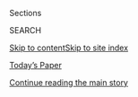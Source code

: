 <div id="app">

<div>

<div class="NYTAppHideMasthead css-zz1s19 e1suatyy0">

<div class="section css-ui9rw0 e1suatyy2">

<div class="css-11hrj97 er09x8g0">

<div class="css-6n7j50">

</div>

<span class="css-1dv1kvn">Sections</span>

<div class="css-10488qs">

<span class="css-1dv1kvn">SEARCH</span>

</div>

[Skip to content](#site-content)[Skip to site
index](#site-index)

</div>

<div class="css-10698na e1huz5gh0">

</div>

</div>

<div id="masthead-bar-one" class="section hasLinks css-15hmgas e1csuq9d3">

<div class="css-uqyvli e1csuq9d0">

</div>

<div class="css-1uqjmks e1csuq9d1">

</div>

<div class="css-9e9ivx">

[](https://myaccount.nytimes3xbfgragh.onion/auth/login?response_type=cookie&client_id=vi)

</div>

<div class="css-1bvtpon e1csuq9d2">

[Today’s Paper](https://www.nytimes3xbfgragh.onion/section/todayspaper)

</div>

</div>

</div>

</div>

<div data-aria-hidden="false">

<div id="site-content" data-role="main">

<div id="top-wrapper" class="css-15p45cc eaca97t0" type="top">

<div id="top-slug" class="css-19x0jxb eaca97t1" hidden="">

Advertisement

</div>

[Continue reading the main
story](#after-top)

<div class="ad top-wrapper" style="text-align:center;height:100%;display:block;min-height:90px">

<div id="top" class="place-ad" data-position="top" data-size-key="top">

</div>

</div>

<div id="after-top">

</div>

</div>

<div id="collection-t-magazine" class="section css-15h4p1b e9abtgs0">

<div class="css-1j21atc e1svk9qx1">

<div class="css-2fant5 e1svk9qx2">

<div class="css-9dfq42 eu54l5x0">

<div id="sponsor-wrapper" class="css-7a1pgi eaca97t0" type="sponsor" hidden="">

<div id="sponsor-slug" class="css-1l4mleb eaca97t1" hidden="">

Supported by

</div>

[Continue reading the main
story](#after-sponsor)

<div id="sponsor" class="ad sponsor-wrapper" style="text-align:left;height:100%;display:block">

</div>

<div id="after-sponsor">

</div>

</div>

</div>

</div>

<div class="css-nfcc9b e1svk9qx3">

<div class="css-vl9dhg e1svk9qx5">

<div class="css-1nrhkj6 e1svk9qx6">

<div class="css-12vyg77 e4cnjnn0">

</div>

</div>

</div>

</div>

</div>

1.  [Design & Interiors](/section/t-magazine/design)
2.  [Food](/section/t-magazine/food)
3.  [Travel](/section/t-magazine/travel)
4.  [Fashion &
Beauty](/section/t-magazine/fashion)
5.  [Entertainment](/section/t-magazine/entertainment)
6.  [Art](/section/t-magazine/art)
7.  [Video](/video/t-magazine)

<div class="css-4svvz1 ekkqrpp0">

<div id="collection-highlights-container" class="section css-18l1u7x e46isfb1">

<div class="css-m1whxf ekkqrpp1">

## Highlights

1.  ![<span class="css-473pcf e1oaj3zl2"><span class="css-1dv1kvn">Credit</span>Courtesy
    of the artist and Garth Greenan Gallery,
    N.Y.</span>](https://static01.graylady3jvrrxbe.onion/images/2020/07/13/t-magazine/13tmag-pindell/13tmag-pindell-threeByTwoMediumAt2X.jpg)
    
    <div class="css-xbztij">
    
    <div class="css-1hyfx7x">
    
    [![](https://static01.graylady3jvrrxbe.onion/images/2020/07/13/t-magazine/13tmag-pindell/13tmag-pindell-thumbStandard.jpg)](/2020/07/24/t-magazine/howardena-pindell.html)
    
    </div>
    
    ### True Believers
    
    ## [A Portrait of an Artist Not to Be Underestimated](/2020/07/24/t-magazine/howardena-pindell.html)
    
    The painter Howardena Pindell discusses her 1990 work
    “Scapegoat.”
    
    <span class="css-me3p27"></span><span class="css-nds4d6 e4e4i5l3"></span><span class="css-9voj2j">By
    <span class="css-1baulvz last-byline" itemprop="name">Howardena
    Pindell</span></span>
    
    </div>

2.  1.  ![<span class="css-473pcf e1oaj3zl2"><span class="css-1dv1kvn">Credit</span>Nicholas
        Calcott</span>](https://static01.graylady3jvrrxbe.onion/images/2020/07/13/t-magazine/13tmag-young-slide-M0J6/13tmag-young-slide-M0J6-threeByTwoMediumAt2X.jpg)
        
        <div class="css-1r9cexg">
        
        <div class="css-1ox3lt4">
        
        [![](https://static01.graylady3jvrrxbe.onion/images/2020/07/13/t-magazine/13tmag-young-slide-M0J6/13tmag-young-slide-M0J6-thumbStandard.jpg)](/2020/07/22/t-magazine/la-monte-young.html)
        
        </div>
        
        ### True Believers
        
        ## [The Man Who Brian Eno Called ‘the Daddy of Us All’](/2020/07/22/t-magazine/la-monte-young.html)
        
        La Monte Young, the composer who quietly shaped much of
        contemporary Western music, reaches his last
        act.
        
        <span class="css-me3p27"></span><span class="css-nds4d6 e4e4i5l3"></span><span class="css-9voj2j">By
        <span class="css-1baulvz last-byline" itemprop="name">M.H.
        Miller</span></span>
        
        </div>
    
    2.  ![<span class="css-473pcf e1oaj3zl2"><span class="css-1dv1kvn">Credit</span>Nin
        Solis</span>](https://static01.graylady3jvrrxbe.onion/images/2020/07/13/t-magazine/13tmag-barragan-slide-8Z4F/13tmag-barragan-slide-8Z4F-threeByTwoMediumAt2X.jpg)
        
        <div class="css-1r9cexg">
        
        <div class="css-1ox3lt4">
        
        [![](https://static01.graylady3jvrrxbe.onion/images/2020/07/13/t-magazine/13tmag-barragan-slide-8Z4F/13tmag-barragan-slide-8Z4F-thumbStandard.jpg)](/2020/07/24/t-magazine/luis-barragan.html)
        
        </div>
        
        ### True Believers
        
        ## [Luis Barragán’s Forgotten Works, Revisited](/2020/07/24/t-magazine/luis-barragan.html)
        
        After moving to Mexico City in 1935, the architect set about
        designing a series of obscure functionalist residences that he
        would later
        disown.
        
        <span class="css-me3p27"></span><span class="css-nds4d6 e4e4i5l3"></span><span class="css-9voj2j">By
        <span class="css-1baulvz last-byline" itemprop="name">Suleman
        Anaya</span></span>
        
        </div>
    
    3.  ![<span class="css-473pcf e1oaj3zl2"><span class="css-1dv1kvn">Credit</span>Weichia
        Huang/The Jewish
        Museum</span>](https://static01.graylady3jvrrxbe.onion/images/2020/07/13/t-magazine/art/Jewish-museum-slide-EGXT/Jewish-museum-slide-EGXT-jumbo.jpg)
        
        <div class="css-1r9cexg">
        
        <div class="css-1ox3lt4">
        
        [![](https://static01.graylady3jvrrxbe.onion/images/2020/07/13/t-magazine/art/Jewish-museum-slide-EGXT/Jewish-museum-slide-EGXT-thumbStandard.jpg)](/2020/07/23/t-magazine/jewish-museum-new-york.html)
        
        </div>
        
        ### True Believers
        
        ## [How New York’s Jewish Museum Anticipated the Avant-Garde](/2020/07/23/t-magazine/jewish-museum-new-york.html)
        
        A string of adventurous curators made a quasi-religious
        institution a leading arbiter of mid-20th-century American
        art.
        
        <span class="css-me3p27"></span><span class="css-nds4d6 e4e4i5l3"></span><span class="css-9voj2j">By
        <span class="css-1baulvz last-byline" itemprop="name">Arthur
        Lubow</span></span>
        
        </div>

</div>

<div class="css-1xdhyk6 e46isfb0">

<div class="css-zk12ih ef6si7p0">

1.  ### True Believers
    
    ![<span class="css-kfv9p0 e1oaj3zl2"><span class="css-1dv1kvn">Credit</span>Tetsuya
    Miura</span>](https://static01.graylady3jvrrxbe.onion/images/2020/06/30/t-magazine/30tmag-nara-slide-67ZV/30tmag-nara-slide-67ZV-videoLarge.jpg)
    
    <div class="css-10wtrbd">
    
    ## [Yoshitomo Nara Paints What He Hears](/2020/07/24/t-magazine/yoshitomo-nara.html)
    
    Ahead of a major retrospective in Los Angeles, the Japanese artist
    discusses his musical
    education.
    
    <span class="css-me3p27"></span><span class="css-nds4d6 e4e4i5l3"></span><span class="css-9voj2j">By
    <span class="css-1baulvz last-byline" itemprop="name">Nick
    Marino</span></span>
    
    </div>

2.  ### The T List
    
    ![<span class="css-kfv9p0 e1oaj3zl2"><span class="css-1dv1kvn">Credit</span>Photos:
    Guillermo Cano. Prop Styling: Emily Karian de
    Cano</span>](https://static01.graylady3jvrrxbe.onion/images/2020/07/22/t-magazine/22tmag-tlist-slide-KKWD/22tmag-tlist-slide-KKWD-videoLarge.jpg)
    
    <div class="css-10wtrbd">
    
    ## [The T List: Five Things We Recommend This Week](/2020/07/23/t-magazine/puzzles-bug-spray-tlist.html)
    
    Well-designed puzzles, natural bug sprays, Paul McCarthy — and
    more.
    
    <span class="css-me3p27"></span>
    
    </div>

3.  ### True Believers
    
    ![<span class="css-kfv9p0 e1oaj3zl2"><span class="css-1dv1kvn">Credit</span>©
    Pope.L. Courtesy of the artist and Mitchell-Innes & Nash, N.Y., and
    Vielmetter, Los
    Angeles</span>](https://static01.graylady3jvrrxbe.onion/images/2020/07/23/t-magazine/23tmag-popel-slide-NLFE/23tmag-popel-slide-NLFE-videoLarge.jpg)
    
    <div class="css-10wtrbd">
    
    ## [A Work in Progress That Explores Our Collective Ignorance](/2020/07/23/t-magazine/pope-l-i-machine.html)
    
    Pope.L, known for exploring themes of endurance alongside the
    history of race in America, shares a recent
    piece.
    
    <span class="css-me3p27"></span><span class="css-nds4d6 e4e4i5l3"></span><span class="css-9voj2j">By
    <span class="css-1baulvz last-byline" itemprop="name">Pope.L</span></span>
    
    </div>

4.  ### True Believers
    
    ![<span class="css-kfv9p0 e1oaj3zl2"><span class="css-1dv1kvn">Credit</span>Will
    Sanders</span>](https://static01.graylady3jvrrxbe.onion/images/2020/07/13/t-magazine/13tmag-humeau-slide-9K1Q/13tmag-humeau-slide-9K1Q-videoLarge-v2.jpg)
    
    <div class="css-10wtrbd">
    
    ## [An Artist Who Reanimates Extinct Species](/2020/07/23/t-magazine/marguerite-humeau.html)
    
    In an age of uncertainty, the mysterious, highly imaginative work of
    the sculptor Marguerite Humeau embodies the precariousness of
    contemporary life, with an eye to the distant
    past.
    
    <span class="css-me3p27"></span><span class="css-nds4d6 e4e4i5l3"></span><span class="css-9voj2j">By
    <span class="css-1baulvz last-byline" itemprop="name">Zoë
    Lescaze</span></span>
    
    </div>

5.  ### True Believers
    
    ![<span class="css-kfv9p0 e1oaj3zl2"><span class="css-1dv1kvn">Credit</span>Clockwise
    from top left: courtesy of the artist, Andrew Kreps Gallery, New
    York and Esther Schipper, Berlin; © Isaac Julien, courtesy of the
    artist and Metro Pictures, New York; © Lynn Hershman Leeson,
    courtesy of the artist and Bridget Donahue, N.Y.C.; courtesy of the
    artist and Gavin Brown’s enterprise New
    York/Rome</span>](https://static01.graylady3jvrrxbe.onion/images/2020/07/10/t-magazine/art/digital-artists-slide-VVNP/digital-artists-slide-VVNP-videoLarge.jpg)
    
    <div class="css-10wtrbd">
    
    ## [Four Artists on the Future of Video Art](/2020/07/22/t-magazine/video-art.html)
    
    Hito Steyerl, Rachel Rose, Isaac Julien and Lynn Hershman Leeson
    talk about how they’ve been spending quarantine and just where, in
    this era of never-ending screen time, their work should
    live.
    
    <span class="css-me3p27"></span><span class="css-nds4d6 e4e4i5l3"></span><span class="css-9voj2j">By
    <span class="css-1baulvz last-byline" itemprop="name">Andrew
    Russeth</span></span>
    
    </div>

</div>

</div>

<div class="css-1xdhyk6 e46isfb0">

<div class="css-zk12ih ef6si7p0">

1.  ### True Believers
    
    ![<span class="css-kfv9p0 e1oaj3zl2"><span class="css-1dv1kvn">Credit</span>Courtesy
    of the
    artist</span>](https://static01.graylady3jvrrxbe.onion/images/2020/07/20/t-magazine/art/20tmag-artists-slide-7NNZ/20tmag-artists-slide-7NNZ-videoLarge.jpg)
    
    <div class="css-10wtrbd">
    
    ## [A Calming Meditation on Nigeria’s Jos Plateau](/2020/07/22/t-magazine/toyin-ojih-odutola.html)
    
    Toyin Ojih Odutola, known for her figurative portraits and vibrant
    use of color, shares a new
    artwork.
    
    <span class="css-me3p27"></span><span class="css-nds4d6 e4e4i5l3"></span><span class="css-9voj2j">By
    <span class="css-1baulvz last-byline" itemprop="name">Toyin Ojih
    Odutola</span></span>
    
    </div>

2.  ### True Believers
    
    ![<span class="css-kfv9p0 e1oaj3zl2"><span class="css-1dv1kvn">Credit</span>John
    Macdougall/Agence France-Presse/Getty
    Images</span>](https://static01.graylady3jvrrxbe.onion/images/2020/07/10/t-magazine/10tmag-art-01/10tmag-art-01-videoLarge.jpg)
    
    <div class="css-10wtrbd">
    
    ## [In a Time of Crisis, Is Art Essential?](/2020/07/20/t-magazine/museums-galleries-open-art.html)
    
    T’s 2020 summer art issue coincides with a breakdown of the status
    quo, both in the art world and the real one. Not for nothing, we’ve
    titled it “True
    Believers.”
    
    <span class="css-me3p27"></span><span class="css-nds4d6 e4e4i5l3"></span><span class="css-9voj2j">By
    <span class="css-1baulvz last-byline" itemprop="name">M.H.
    Miller</span></span>
    
    </div>

3.  ### True Believers
    
    ![<span class="css-kfv9p0 e1oaj3zl2"><span class="css-1dv1kvn">Credit</span>Andres
    Gonzalez</span>](https://static01.graylady3jvrrxbe.onion/images/2020/07/10/t-magazine/art/Charles-Ross-slide-C8TO/Charles-Ross-slide-C8TO-videoLarge.jpg)
    
    <div class="css-10wtrbd">
    
    ## [A Land Art Pioneer’s Adventures in Time and Space](/2020/07/21/t-magazine/charles-ross-artist.html)
    
    Nearly 50 years after Charles Ross began working on “Star Axis,” the
    artist’s gargantuan work in the New Mexico desert is nearing
    completion.
    
    <span class="css-me3p27"></span><span class="css-nds4d6 e4e4i5l3"></span><span class="css-9voj2j">By
    <span class="css-1baulvz last-byline" itemprop="name">Nancy
    Hass</span></span>
    
    </div>

4.  ### True Believers
    
    ![<span class="css-kfv9p0 e1oaj3zl2"><span class="css-1dv1kvn">Credit</span>Nat
    Farbman/The Life Picture Collection/Getty
    Images</span>](https://static01.graylady3jvrrxbe.onion/images/2020/07/10/t-magazine/art/asawa-slide-M1IM/asawa-slide-M1IM-videoLarge.jpg)
    
    <div class="css-10wtrbd">
    
    ## [The Japanese-American Sculptor Who, Despite Persecution, Made Her Mark](/2020/07/20/t-magazine/ruth-asawa.html)
    
    Seven years after her death, Ruth Asawa is finally being recognized
    as an American master. What can we learn from this overdue
    reappraisal?
    
    <span class="css-me3p27"></span><span class="css-nds4d6 e4e4i5l3"></span><span class="css-9voj2j">By
    <span class="css-1baulvz last-byline" itemprop="name">Thessaly La
    Force</span></span>
    
    </div>

5.  ![<span class="css-kfv9p0 e1oaj3zl2"><span class="css-1dv1kvn">Credit</span></span>](https://static01.graylady3jvrrxbe.onion/images/2020/04/13/t-magazine/13tmag-interactive-still/13tmag-interactive-still-videoLarge-v2.jpg)
    
    <div class="css-10wtrbd">
    
    ## [The Creative Circles Defining the Culture](/interactive/2020/04/13/t-magazine/culture-issue-2020.html)
    
    Whether united by outlook or identity, happenstance or choice, these
    communities have shaped the worlds of art, fashion, film and more.
    
    <span class="css-me3p27"></span>
    
    </div>

</div>

</div>

</div>

<div id="mid1-wrapper" class="css-1mn4oms eaca97t0" type="rank">

<div id="mid1-slug" class="css-1tag3rd eaca97t1">

Advertisement

</div>

[Continue reading the main
story](#after-mid1)

<div id="mid1" class="ad mid1-wrapper" style="text-align:center;height:100%;display:block">

</div>

<div id="after-mid1">

</div>

</div>

<div class="section 5-band css-jhqenn ep7jkp60">

## [True Believers Art Issue](/issue/t-magazine/2020/07/02/true-believers-art-issue)

[More in True Believers Art Issue
»](/issue/t-magazine/2020/07/02/true-believers-art-issue)

1.  ![<span class="css-kfv9p0 e1oaj3zl2"><span class="css-1dv1kvn">Credit</span>John
    Macdougall/Agence France-Presse/Getty
    Images</span>](https://static01.graylady3jvrrxbe.onion/images/2020/07/10/t-magazine/10tmag-art-01/10tmag-art-01-videoLarge.jpg)
    
    <div class="css-10wtrbd">
    
    ## [In a Time of Crisis, Is Art Essential?](/2020/07/20/t-magazine/museums-galleries-open-art.html)
    
    T’s 2020 summer art issue coincides with a breakdown of the status
    quo, both in the art world and the real one. Not for nothing, we’ve
    titled it “True
    Believers.”
    
    <span class="css-me3p27"></span><span class="css-nds4d6 e4e4i5l3"></span><span class="css-9voj2j">By
    <span class="css-1baulvz last-byline" itemprop="name">M.H.
    Miller</span></span>
    
    </div>

2.  ![<span class="css-kfv9p0 e1oaj3zl2"><span class="css-1dv1kvn">Credit</span>Tetsuya
    Miura</span>](https://static01.graylady3jvrrxbe.onion/images/2020/06/30/t-magazine/30tmag-nara-slide-67ZV/30tmag-nara-slide-67ZV-videoLarge.jpg)
    
    <div class="css-10wtrbd">
    
    ## [Yoshitomo Nara Paints What He Hears](/2020/07/24/t-magazine/yoshitomo-nara.html)
    
    Ahead of a major retrospective in Los Angeles, the Japanese artist
    discusses his musical
    education.
    
    <span class="css-me3p27"></span><span class="css-nds4d6 e4e4i5l3"></span><span class="css-9voj2j">By
    <span class="css-1baulvz last-byline" itemprop="name">Nick
    Marino</span></span>
    
    </div>

3.  ![<span class="css-kfv9p0 e1oaj3zl2"><span class="css-1dv1kvn">Credit</span>Courtesy
    of the artist and Garth Greenan Gallery,
    N.Y.</span>](https://static01.graylady3jvrrxbe.onion/images/2020/07/13/t-magazine/13tmag-pindell/13tmag-pindell-videoLarge.jpg)
    
    <div class="css-10wtrbd">
    
    ## [A Portrait of an Artist Not to Be Underestimated](/2020/07/24/t-magazine/howardena-pindell.html)
    
    The painter Howardena Pindell discusses her 1990 work
    “Scapegoat.”
    
    <span class="css-me3p27"></span><span class="css-nds4d6 e4e4i5l3"></span><span class="css-9voj2j">By
    <span class="css-1baulvz last-byline" itemprop="name">Howardena
    Pindell</span></span>
    
    </div>

4.  ![<span class="css-kfv9p0 e1oaj3zl2"><span class="css-1dv1kvn">Credit</span>Nin
    Solis</span>](https://static01.graylady3jvrrxbe.onion/images/2020/07/13/t-magazine/13tmag-barragan-slide-8Z4F/13tmag-barragan-slide-8Z4F-videoLarge.jpg)
    
    <div class="css-10wtrbd">
    
    ## [Luis Barragán’s Forgotten Works, Revisited](/2020/07/24/t-magazine/luis-barragan.html)
    
    After moving to Mexico City in 1935, the architect set about
    designing a series of obscure functionalist residences that he would
    later
    disown.
    
    <span class="css-me3p27"></span><span class="css-nds4d6 e4e4i5l3"></span><span class="css-9voj2j">By
    <span class="css-1baulvz last-byline" itemprop="name">Suleman
    Anaya</span></span>
    
    </div>

5.  ![<span class="css-kfv9p0 e1oaj3zl2"><span class="css-1dv1kvn">Credit</span>Photo
    by Jack
    Shear</span>](https://static01.graylady3jvrrxbe.onion/images/2020/07/13/t-magazine/13tmag-tomoffinland-slide-Q1LS/13tmag-tomoffinland-slide-Q1LS-videoLarge.jpg)
    
    <div class="css-10wtrbd">
    
    ## [Eight Artists on the Influence of Tom of Finland](/2020/07/23/t-magazine/tom-of-finland.html)
    
    Touko Valio Laaksonen, who would have been 100 this
    year, transformed depictions of queer eroticism in art through his
    hyper-real, hypermasculine
    style.
    
    <span class="css-me3p27"></span><span class="css-nds4d6 e4e4i5l3"></span><span class="css-9voj2j">By
    <span class="css-1baulvz last-byline" itemprop="name">John
    Chiaverina</span></span>
    
    </div>

</div>

</div>

<div class="css-185go5a e1o5byef0">

<div class="css-15cbhtu">

  - [Latest](#stream-panel)
  - <span class="css-6n7j50">Search</span>
    <div class="control">
    <div class="label-container css-1dv1kvn">
    Search
    </div>
    <div class="css-wm4t3d">
    **<span id="clear-search-input" class="css-1dv1kvn">Clear this text
    input</span>
    </div>
    </div>
    <span class="css-1iovbfw"></span>

<div id="stream-panel" class="section css-8msx5b e1jz0cab1">

<div class="css-13mho3u">

1.  
    
    <div class="css-1cp3ece">
    
    <div class="css-1l4spti">
    
    [](/es/2020/07/23/t-magazine/comida-pandemia.html)
    
    <div class="css-79elbk">
    
    ![](https://static01.graylady3jvrrxbe.onion/images/2020/07/14/t-magazine/25tmag-plaguefood-ES-1/14tmag-plague-thumbWide.jpg?quality=75&auto=webp&disable=upscale)
    
    </div>
    
    ## El menú de la pandemia
    
    Como en la Edad Media, el placer corporal se ha convertido en una
    señal, si no de salud física, al menos de salud mental, tan
    importante para sobrevivir a la pandemia del coronavirus como lo fue
    para sobrevivir a la peste negra.
    
    <div class="css-15yh6bw ea5icrr0">
    
    By <span class="css-1n7hynb">Michael Snyder</span>
    
    </div>
    
    <div class="css-185051n">
    
    [Read in
    English](https://www.nytimes3xbfgragh.onion/2020/07/16/t-magazine/eating-food-during-plague.html "Read in English")
    
    </div>
    
    </div>
    
    <div class="css-156habm e1xfvim33">
    
    </div>
    
    </div>

2.  
    
    <div class="css-1cp3ece">
    
    <div class="css-1l4spti">
    
    [](/2020/07/20/t-magazine/maya-stovall.html)
    
    <div class="css-79elbk">
    
    ![](https://static01.graylady3jvrrxbe.onion/images/2020/07/20/t-magazine/art/20tmag-artists-slide-UIOT/20tmag-artists-slide-UIOT-thumbWide.jpg?quality=75&auto=webp&disable=upscale)
    
    </div>
    
    ### <span class="css-m70j1g">True Believers</span>
    
    ## A Retelling of American History — in Neon
    
    Maya Stovall, known for her dance performances in public spaces,
    shares a new artwork.
    
    <div class="css-15yh6bw ea5icrr0">
    
    By <span class="css-1n7hynb">Maya
    Stovall</span>
    
    </div>
    
    </div>
    
    <div class="css-156habm e1xfvim33">
    
    </div>
    
    </div>

3.  
    
    <div class="css-1cp3ece">
    
    <div class="css-1l4spti">
    
    [](/2020/07/17/t-magazine/summer-recipes-arjamolho-soup-vanessa-barragao.html)
    
    <div class="css-79elbk">
    
    ![](https://static01.graylady3jvrrxbe.onion/images/2020/07/15/t-magazine/15tmag-barragao-03/15tmag-barragao-03-thumbWide.jpg?quality=75&auto=webp&disable=upscale)
    
    </div>
    
    ### <span class="css-m70j1g">One Good Meal</span>
    
    ## A Portuguese Artist’s Chilled Tomato Soup
    
    For a simple lunch or dinner, Vanessa Barragão often makes
    arjamolho, which is healthy, flavorful and perfect for summer.
    
    <div class="css-15yh6bw ea5icrr0">
    
    By <span class="css-1n7hynb">Nick
    Marino</span>
    
    </div>
    
    </div>
    
    <div class="css-156habm e1xfvim33">
    
    </div>
    
    </div>

4.  
    
    <div class="css-1cp3ece">
    
    <div class="css-1l4spti">
    
    [](/2020/07/16/t-magazine/eating-food-during-plague.html)
    
    <div class="css-79elbk">
    
    ![](https://static01.graylady3jvrrxbe.onion/images/2020/07/14/t-magazine/14tmag-plague/14tmag-plague-thumbWide.jpg?quality=75&auto=webp&disable=upscale)
    
    </div>
    
    ## What We Eat During a Plague
    
    Over the past months, Americans have embraced comfort food with a
    renewed fervor. But this isn’t the first time culinary habits have
    shifted during a pandemic.
    
    <div class="css-15yh6bw ea5icrr0">
    
    By <span class="css-1n7hynb">Michael Snyder</span>
    
    </div>
    
    <div class="css-185051n">
    
    [Leer en
    español](https://www.nytimes3xbfgragh.onion/es/2020/07/23/t-magazine/comida-pandemia.html "Read in Spanish")
    
    </div>
    
    </div>
    
    <div class="css-156habm e1xfvim33">
    
    </div>
    
    </div>

5.  
    
    <div class="css-1cp3ece">
    
    <div class="css-1l4spti">
    
    [](/2020/07/16/t-magazine/isabel-marant.html)
    
    <div class="css-79elbk">
    
    ![](https://static01.graylady3jvrrxbe.onion/images/2020/07/16/t-magazine/16tmag-isabel-marant-slide-B9VG-copy/16tmag-isabel-marant-slide-B9VG-copy-thumbWide.jpg?quality=75&auto=webp&disable=upscale)
    
    </div>
    
    ### <span class="css-m70j1g">Profile in Style</span>
    
    ## The Designer Who Defined Modern Parisian Cool
    
    Isabel Marant has always known exactly how she wants to dress. In
    the decades since she founded her brand, people all over the world
    have adopted her tastes as their own.
    
    <div class="css-15yh6bw ea5icrr0">
    
    By <span class="css-1n7hynb">Lindsay
    Talbot</span>
    
    </div>
    
    </div>
    
    <div class="css-156habm e1xfvim33">
    
    </div>
    
    </div>

6.  
    
    <div class="css-1cp3ece">
    
    <div class="css-1l4spti">
    
    [](/2020/07/16/t-magazine/margo-price-album-tlist.html)
    
    <div class="css-79elbk">
    
    ![](https://static01.graylady3jvrrxbe.onion/images/2020/07/15/t-magazine/15tmag-tlist-slide-TBXG/15tmag-tlist-slide-TBXG-thumbWide-v2.jpg?quality=75&auto=webp&disable=upscale)
    
    </div>
    
    ## The T List: Five Things We Recommend This Week
    
    Unisex jerkins, raw vinegars, classic sportswear — and
    more.
    
    <div class="css-15yh6bw ea5icrr0">
    
    </div>
    
    </div>
    
    <div class="css-156habm e1xfvim33">
    
    </div>
    
    </div>

7.  
    
    <div class="css-1cp3ece">
    
    <div class="css-1l4spti">
    
    [](/2020/07/15/t-magazine/hermes-fashion-savoir-faire.html)
    
    <div class="css-79elbk">
    
    ![](https://static01.graylady3jvrrxbe.onion/images/2020/07/14/t-magazine/14tmag-hermes-slide-8XB4-copy/14tmag-hermes-slide-8XB4-copy-thumbWide.jpg?quality=75&auto=webp&disable=upscale)
    
    </div>
    
    ## Hermès Introduces Seasonless Staples for the Long Haul
    
    Breaking with the standard fashion calendar, the brand has created a
    capsule collection inspired by its archives.
    
    <div class="css-15yh6bw ea5icrr0">
    
    By <span class="css-1n7hynb">Grace
    Edquist</span>
    
    </div>
    
    </div>
    
    <div class="css-156habm e1xfvim33">
    
    </div>
    
    </div>

8.  
    
    <div class="css-1cp3ece">
    
    <div class="css-1l4spti">
    
    [](/2020/07/13/t-magazine/brownstone-brooklyn-design.html)
    
    <div class="css-79elbk">
    
    ![](https://static01.graylady3jvrrxbe.onion/images/2020/06/17/t-magazine/17tmag-chenbrownstone-slide-X4QD/17tmag-chenbrownstone-slide-X4QD-thumbWide.jpg?quality=75&auto=webp&disable=upscale)
    
    </div>
    
    ## A Colorful Townhouse With Nods to James Turrell
    
    The architect Michael K. Chen brought a crumbling Brooklyn
    brownstone back to life by reanimating its once vibrantly painted
    walls.
    
    <div class="css-15yh6bw ea5icrr0">
    
    By <span class="css-1n7hynb">Daniel
    Cappello</span>
    
    </div>
    
    </div>
    
    <div class="css-156habm e1xfvim33">
    
    </div>
    
    </div>

9.  
    
    <div class="css-1cp3ece">
    
    <div class="css-1l4spti">
    
    [](/2020/07/10/t-magazine/catherine-opie-photos.html)
    
    <div class="css-79elbk">
    
    ![](https://static01.graylady3jvrrxbe.onion/images/2020/07/10/t-magazine/10tmag-opie-slide-R7JW/10tmag-opie-slide-R7JW-thumbWide.jpg?quality=75&auto=webp&disable=upscale)
    
    </div>
    
    ## From Catherine Opie, a Visual Diary of the Recent Past
    
    The celebrated photographer shares her snapshots of a time of
    togetherness.
    
    <div class="css-15yh6bw ea5icrr0">
    
    By <span class="css-1n7hynb">Nadja
    Spiegelman</span>
    
    </div>
    
    </div>
    
    <div class="css-156habm e1xfvim33">
    
    </div>
    
    </div>

10. 
    
    <div class="css-1cp3ece">
    
    <div class="css-1l4spti">
    
    [](/2020/07/10/t-magazine/jonathan-adler-simon-doonan-home.html)
    
    <div class="css-79elbk">
    
    ![](https://static01.graylady3jvrrxbe.onion/images/2020/07/06/t-magazine/6tmag-adler-slide-H6NA/6tmag-adler-slide-H6NA-thumbWide-v2.jpg?quality=75&auto=webp&disable=upscale)
    
    </div>
    
    ## Inside an Eclectic Retreat on Shelter Island
    
    Jonathan Adler and Simon Doonan’s art- and design-filled summer home
    is a place for both creativity and downtime.
    
    <div class="css-15yh6bw ea5icrr0">
    
    By <span class="css-1n7hynb">Max Lakin</span>
    
    </div>
    
    </div>
    
    <div class="css-156habm e1xfvim33">
    
    </div>
    
    </div>

<div class="css-13mho3u">

<div class="css-1t62hi8">

<div class="css-1stvaey">

Show
More

<div>

<div style="border:0;clip:rect(0 0 0 0);height:1px;margin:-1px;overflow:hidden;white-space:nowrap;padding:0;width:1px;position:absolute" data-role="log" data-aria-live="assertive">

</div>

<div style="border:0;clip:rect(0 0 0 0);height:1px;margin:-1px;overflow:hidden;white-space:nowrap;padding:0;width:1px;position:absolute" data-role="log" data-aria-live="assertive">

</div>

<div style="border:0;clip:rect(0 0 0 0);height:1px;margin:-1px;overflow:hidden;white-space:nowrap;padding:0;width:1px;position:absolute" data-role="log" data-aria-live="polite">

</div>

<div style="border:0;clip:rect(0 0 0 0);height:1px;margin:-1px;overflow:hidden;white-space:nowrap;padding:0;width:1px;position:absolute" data-role="log" data-aria-live="polite">

</div>

</div>

</div>

</div>

</div>

</div>

<div class="css-g6hk37 supplemental">

<div id="mid2-wrapper" class="css-10wkyv7 eaca97t0" type="lede">

<div id="mid2-slug" class="css-1tag3rd eaca97t1">

Advertisement

</div>

[Continue reading the main
story](#after-mid2)

<div id="mid2" class="ad mid2-wrapper" style="text-align:center;height:100%;display:block;min-height:250px">

</div>

<div id="after-mid2">

</div>

</div>

<div class="css-hftqp3 t-magazine-supplemental-promo">

<div class="video-promo">

T Magazine on Times Video

A front-row seat to T’s best videos: digital house tours from around the
world, behind-the-scenes looks at cover shoots and more. [Watch in Times
Video.](https://www.nytimes3xbfgragh.onion/video/t-magazine)

</div>

</div>

<div id="mktg-wrapper" class="css-oxle51 eaca97t0" type="mktg">

<div id="mktg-slug" class="css-1tag3rd eaca97t1">

Advertisement

</div>

[Continue reading the main
story](#after-mktg)

<div id="mktg" class="ad mktg-wrapper" style="text-align:center;height:100%;display:block">

</div>

<div id="after-mktg">

</div>

</div>

<div class="css-hftqp3 t-magazine-supplemental-promo">

<div class="issue-promo">

### May 17, 2020

[](https://www.nytimes3xbfgragh.onion/issue/t-magazine/2020/05/02/ts-may-17-travel-issue)

## Travel

![](https://static01.graylady3jvrrxbe.onion/images/2020/05/12/t-magazine/12tmag-travelcover/12tmag-travelcover-articleLarge-v2.gif)

<div class="promo-carousel">

<div class="promo-carousel-container">

<div class="promo-carousel-item">

[![](https://static01.graylady3jvrrxbe.onion/images/2020/04/13/t-magazine/13tmag-coversarchive/13tmag-coversarchive-superJumbo-v2.gif)](https://www.nytimes3xbfgragh.onion/issue/t-magazine/2020/04/12/ts-april-19-culture-issue)

<div class="item-info">

<span>Spring:
Culture</span>

</div>

</div>

<div class="promo-carousel-item">

[![](https://static01.graylady3jvrrxbe.onion/images/2020/03/19/t-magazine/19tmag-decotiis-slide-DM3X/19tmag-decotiis-slide-DM3X-jumbo.jpg)](https://www.nytimes3xbfgragh.onion/issue/t-magazine/2020/03/06/ts-march-22-design-issue)

<div class="item-info">

<span>Spring:
Design</span>

</div>

</div>

<div class="promo-carousel-item">

[![](https://static01.graylady3jvrrxbe.onion/newsgraphics/2020/01/21/tmag-archives/assets/images/spring-mens-2020-480.jpg)](https://www.nytimes3xbfgragh.onion/issue/t-magazine/2020/02/21/ts-march-8-mens-fashion-issue)

<div class="item-info">

<span>Spring: Men’s
Fashion</span>

</div>

</div>

<div class="promo-carousel-item">

[![](https://static01.graylady3jvrrxbe.onion/newsgraphics/2020/01/21/tmag-archives/assets/images/spring-womens-2020-480.jpg)](https://www.nytimes3xbfgragh.onion/issue/t-magazine/2020/02/06/ts-feb-23-womens-fashion-issue)

<div class="item-info">

<span>Spring: Women’s
Fashion</span>

</div>

</div>

<div class="promo-carousel-item">

[![](https://static01.graylady3jvrrxbe.onion/images/2019/12/05/t-magazine/05tmag-revisionists-slide-TPK4-copy/05tmag-revisionists-slide-TPK4-articleLarge.jpg)](https://www.nytimes3xbfgragh.onion/issue/t-magazine/2019/11/21/ts-dec-8-holiday-issue)

<div class="item-info">

<span>Winter:
Holiday</span>

</div>

</div>

<div class="promo-carousel-item">

[![](https://static01.graylady3jvrrxbe.onion/images/2019/11/14/t-magazine/14tmag-collections-travel/14tmag-collections-travel-articleLarge-v3.jpg)](https://www.nytimes3xbfgragh.onion/issue/t-magazine/2019/11/04/ts-nov-17-travel-issue)

<div class="item-info">

<span>Winter:
Travel</span>

</div>

</div>

<div class="promo-carousel-item">

[![](https://static01.graylady3jvrrxbe.onion/images/2020/04/13/t-magazine/13tmag-coversarchive/13tmag-coversarchive-superJumbo-v2.gif)](https://www.nytimes3xbfgragh.onion/issue/t-magazine/2020/04/12/ts-april-19-culture-issue)

<div class="item-info">

<span>Spring:
Culture</span>

</div>

</div>

<div class="promo-carousel-item">

[![](https://static01.graylady3jvrrxbe.onion/images/2020/03/19/t-magazine/19tmag-decotiis-slide-DM3X/19tmag-decotiis-slide-DM3X-jumbo.jpg)](https://www.nytimes3xbfgragh.onion/issue/t-magazine/2020/03/06/ts-march-22-design-issue)

<div class="item-info">

<span>Spring:
Design</span>

</div>

</div>

<div class="promo-carousel-item">

[![](https://static01.graylady3jvrrxbe.onion/newsgraphics/2020/01/21/tmag-archives/assets/images/spring-mens-2020-480.jpg)](https://www.nytimes3xbfgragh.onion/issue/t-magazine/2020/02/21/ts-march-8-mens-fashion-issue)

<div class="item-info">

<span>Spring: Men’s
Fashion</span>

</div>

</div>

<div class="promo-carousel-item">

[![](https://static01.graylady3jvrrxbe.onion/newsgraphics/2020/01/21/tmag-archives/assets/images/spring-womens-2020-480.jpg)](https://www.nytimes3xbfgragh.onion/issue/t-magazine/2020/02/06/ts-feb-23-womens-fashion-issue)

<div class="item-info">

<span>Spring: Women’s
Fashion</span>

</div>

</div>

<div class="promo-carousel-item">

[![](https://static01.graylady3jvrrxbe.onion/images/2019/12/05/t-magazine/05tmag-revisionists-slide-TPK4-copy/05tmag-revisionists-slide-TPK4-articleLarge.jpg)](https://www.nytimes3xbfgragh.onion/issue/t-magazine/2019/11/21/ts-dec-8-holiday-issue)

<div class="item-info">

<span>Winter:
Holiday</span>

</div>

</div>

<div class="promo-carousel-item">

[![](https://static01.graylady3jvrrxbe.onion/images/2019/11/14/t-magazine/14tmag-collections-travel/14tmag-collections-travel-articleLarge-v3.jpg)](https://www.nytimes3xbfgragh.onion/issue/t-magazine/2019/11/04/ts-nov-17-travel-issue)

<div class="item-info">

<span>Winter: Travel</span>

</div>

</div>

</div>

</div>

[See all past
issues](https://www.nytimes3xbfgragh.onion/interactive/2020/t-magazine/past-issues.html)

### Upcoming Issues

### August 30: Women’s Fashion

### September 20: Men’s Fashion

</div>

</div>

<div class="css-hftqp3 t-magazine-supplemental-promo">

<div class="newsletter-promo">

[![](https://static01.graylady3jvrrxbe.onion/newsgraphics/2020/01/29/tmag-ccolumn/assets/ccolumn_tlist.jpg)](https://www.nytimes3xbfgragh.onion/newsletters/t-list)

<div class="newsletter-promo-elements">

## Get T’s Weekly Newsletter

<span class="promo-button">Sign
    Up</span>

</div>

</div>

</div>

## Follow Us

<div class="module-body">

  - [**<span data-aria-hidden="true">tmagazine</span><span class="css-1dv1kvn">pinterest
    page for
    tmagazine</span>](https://pinterest.com/tmagazine)
  - [**<span data-aria-hidden="true">tmagazine</span><span class="css-1dv1kvn">facebook
    page for
    tmagazine</span>](https://www.facebookcorewwwi.onion/tmagazine)
  - [**<span data-aria-hidden="true">tmagazine</span><span class="css-1dv1kvn">instagram
    page for
    tmagazine</span>](https://instagram.com/tmagazine)
  - [**<span data-aria-hidden="true">tmagazine</span><span class="css-1dv1kvn">twitter
    page for tmagazine</span>](https://twitter.com/tmagazine)

</div>

</div>

</div>

</div>

</div>

</div>

</div>

## Site Index

<div>

</div>

## Site Information Navigation

  - [© <span>2020</span> <span>The New York Times
    Company</span>](https://help.nytimes3xbfgragh.onion/hc/en-us/articles/115014792127-Copyright-notice)

<!-- end list -->

  - [NYTCo](https://www.nytco.com/)
  - [Contact
    Us](https://help.nytimes3xbfgragh.onion/hc/en-us/articles/115015385887-Contact-Us)
  - [Work with us](https://www.nytco.com/careers/)
  - [Advertise](https://nytmediakit.com/)
  - [T Brand Studio](http://www.tbrandstudio.com/)
  - [Your Ad
    Choices](https://www.nytimes3xbfgragh.onion/privacy/cookie-policy#how-do-i-manage-trackers)
  - [Privacy](https://www.nytimes3xbfgragh.onion/privacy)
  - [Terms of
    Service](https://help.nytimes3xbfgragh.onion/hc/en-us/articles/115014893428-Terms-of-service)
  - [Terms of
    Sale](https://help.nytimes3xbfgragh.onion/hc/en-us/articles/115014893968-Terms-of-sale)
  - [Site
    Map](https://spiderbites.nytimes3xbfgragh.onion)
  - [Help](https://help.nytimes3xbfgragh.onion/hc/en-us)
  - [Subscriptions](https://www.nytimes3xbfgragh.onion/subscription?campaignId=37WXW)

</div>

</div>
